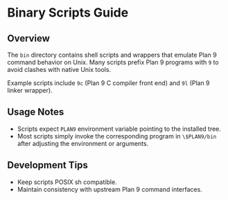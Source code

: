 # Binary Scripts Guide

## Overview
The `bin` directory contains shell scripts and wrappers that emulate Plan 9 command behavior on Unix.
Many scripts prefix Plan 9 programs with `9` to avoid clashes with native Unix tools.

Example scripts include `9c` (Plan 9 C compiler front end) and `9l` (Plan 9 linker wrapper).

## Usage Notes
- Scripts expect `PLAN9` environment variable pointing to the installed tree.
- Most scripts simply invoke the corresponding program in `\$PLAN9/bin` after adjusting the environment or arguments.

## Development Tips
- Keep scripts POSIX sh compatible.
- Maintain consistency with upstream Plan 9 command interfaces.


